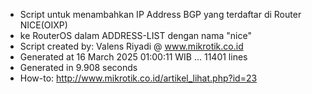 - Script untuk menambahkan IP Address BGP yang terdaftar di Router NICE(OIXP)
- ke RouterOS dalam ADDRESS-LIST dengan nama "nice"
- Script created by: Valens Riyadi @ www.mikrotik.co.id
- Generated at 16 March 2025 01:00:11 WIB ... 11401 lines
- Generated in 9.908 seconds
- How-to: http://www.mikrotik.co.id/artikel_lihat.php?id=23
